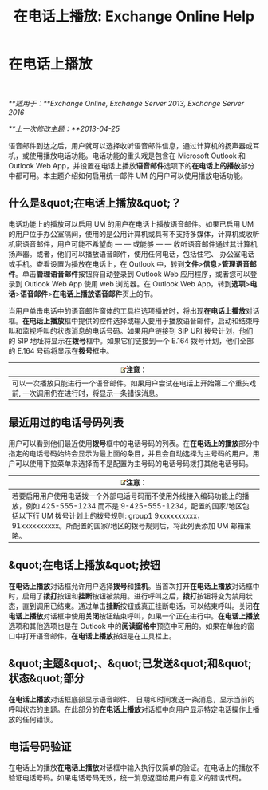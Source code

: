 ﻿---
title: '在电话上播放: Exchange Online Help'
TOCTitle: 在电话上播放
ms:assetid: 511e4950-340a-48cc-a020-35d11e76b993
ms:mtpsurl: https://technet.microsoft.com/zh-cn/library/Dn205136(v=EXCHG.150)
ms:contentKeyID: 54652243
ms.date: 05/23/2018
mtps_version: v=EXCHG.150
ms.translationtype: MT
---

# 在电话上播放

 

_**适用于：**Exchange Online, Exchange Server 2013, Exchange Server 2016_

_**上一次修改主题：**2013-04-25_

语音邮件到达之后，用户就可以选择收听语音邮件信息，通过计算机的扬声器或耳机，或使用播放电话功能。电话功能的重头戏是包含在 Microsoft Outlook 和 Outlook Web App，并设置在电话上播放**语音邮件**选项下的**在电话上的播放**部分中都可用。本主题介绍如何启用统一邮件 UM 的用户可以使用播放电话功能。

## 什么是\&quot;在电话上播放\&quot;？

电话功能上的播放可以启用 UM 的用户在电话上播放语音邮件。如果已启用 UM 的用户位于办公室隔间，使用的是公用计算机或具有不支持多媒体，计算机或收听机密语音邮件，用户可能不希望向 — — 或能够 — — 收听语音邮件通过其计算机扬声器。或者，他们可以播放语音邮件，使用任何电话，包括住宅、 办公室电话或手机。查看设置为播放在电话上，在 Outlook 中，转到**文件**\>**信息**\>**管理语音邮件**。单击**管理语音邮件**按钮将自动登录到 Outlook Web 应用程序，或者您可以登录到 Outlook Web App 使用 web 浏览器。在 Outlook Web App，转到**选项**\>**电话**\>**语音邮件**\>**在电话上播放语音邮件**页上的节。

当用户单击电话中的语音邮件窗体的工具栏选项播放时，将出现**在电话上播放**对话框。**在电话上播放**框中提供的控件选择或输入要用于播放语音邮件，启动和结束呼叫和监视呼叫的状态消息的电话号码。如果用户链接到 SIP URI 拨号计划，他们的 SIP 地址将显示在**拨号**框中。如果它们链接到一个 E.164 拨号计划，他们全部的 E.164 号码将显示在**拨号**框中。

<table>
<thead>
<tr class="header">
<th><img src="images/Bb124558.note(EXCHG.150).gif" title="注意" alt="注意" />注意：</th>
</tr>
</thead>
<tbody>
<tr class="odd">
<td>可以一次播放只能进行一个语音邮件。如果用户尝试在电话上开始第二个重头戏前, 一次调用仍在进行时，将显示一条错误消息。</td>
</tr>
</tbody>
</table>


## 最近用过的电话号码列表

用户可以看到他们最近使用**拨号**框中的电话号码的列表。在**在电话上的播放**部分中指定的电话号码始终会显示为最上面的条目，并且会自动选择为主号码的用户。用户可以使用下拉菜单来选择而不是配置为主号码的电话号码拨打其他电话号码。

<table>
<thead>
<tr class="header">
<th><img src="images/Bb124558.note(EXCHG.150).gif" title="注意" alt="注意" />注意：</th>
</tr>
</thead>
<tbody>
<tr class="odd">
<td>若要启用用户使用电话拨一个外部电话号码而不使用外线接入编码功能上的播放，例如 425-555-1234 而不是 9-425-555-1234，配置的国家/地区包括以下行 UM 拨号计划上的拨号规则: group1 9xxxxxxxxxx，91xxxxxxxxxx。所配置的国家/地区的拨号规则后，将此列表添加 UM 邮箱策略。</td>
</tr>
</tbody>
</table>


## \&quot;在电话上播放\&quot;按钮

**在电话上播放**对话框允许用户选择**拨号**和**挂机**。当首次打开**在电话上播放**对话框中时，启用了**拨打**按钮和**挂断**按钮被禁用。进行呼叫之后，**拨打**按钮将变为禁用状态，直到调用已结束。通过单击**挂断**按钮或真正挂断电话，可以结束呼叫。关闭**在电话上播放**对话框中使用**关闭**按钮结束呼叫，如果一个正在进行中。**在电话上播放**选项和其他选项也是在 Outlook 中的**阅读窗格中**预览中可用的。如果在单独的窗口中打开语音邮件，**在电话上播放**按钮是在工具栏上。

## \&quot;主题\&quot;、\&quot;已发送\&quot;和\&quot;状态\&quot;部分

**在电话上播放**对话框底部显示语音邮件、 日期和时间发送一条消息，显示当前的呼叫状态的主题。在此部分的**在电话上播放**对话框中向用户显示特定电话操作上播放的任何错误。

## 电话号码验证

在电话上的播放**在电话上播放**对话框中输入执行仅简单的验证。在电话上的播放不验证电话号码。如果电话号码无效，统一消息返回给用户有意义的错误代码。

